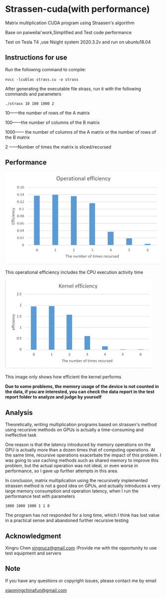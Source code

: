 # Strassen-cuda(with performance)

Matrix multiplication CUDA program using Straasen's algorithm

Base on paiweilai'work,Simplified and Test code performance

Test on Tesla T4 ,use Nsight system 2020.3.2v and run on ubuntu18.04

## Instructions for use

Run the following command to compile:

`nvcc -lcublas strass.cu -o strass`

After generating the executable file strass, run it with the following commands and parameters

```linux
./strass 10 100 1000 2
```

10——the number of rows of the A matrix

100——the number of columns of the B matrix

1000—— the number of columns of the A matrix or the number of rows of the B matrix

2 ——Number of times the matrix is sliced/recursed

## Performance

![Efficiency](https://github.com/XiaomingFun233/strassen-cuda/blob/main/test%20report/Efficiency.png)

This operational efficiency includes the CPU execution activity time

![kernel](https://github.com/XiaomingFun233/strassen-cuda/blob/main/test%20report/kernel.png)

This image only shows how efficient the kernel performs

**Due to some problems, the memory usage of the device is not counted in the data, if you are interested, you can check the data report in the test report folder to analyze and judge by yourself**

## Analysis

Theoretically, writing multiplication programs based on strassen's method using recursive methods on GPUs is actually a time-consuming and ineffective task

One reason is that the latency introduced by memory operations on the GPU is actually more than a dozen times that of computing operations. At the same time, recursive operations exacerbate the impact of this problem. I was going to use caching methods such as shared memory to improve this problem, but the actual operation was not ideal, or even worse in performance, so I gave up further attempts in this area.

In conclusion, matrix multiplication using the recursively implemented strassen method is not a good idea on GPUs, and actually introduces a very large memory consumption and operation latency, when I run the performance test with parameters 

```
1000 1000 1000 1 1 8
```

The program has not responded for a long time, which I think has lost value in a practical sense and abandoned further recursive testing

## Acknowledgment

Xingru Chen xingrucz@gmail.com :Provide me with the opportunity to use test equipment and servers

## Note

If you have any questions or copyright issues, please contact me by email

xiaomingchinafun@gmail.com
